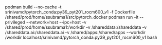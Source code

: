 podman build --no-cache -t srinivamd/pytorch_conda:py39_pyt201_rocm600_v1 -f Dockerfile /shared/prod/home/ssubrama1/src/pytorch_docker
podman run -it --privileged --network=host --ipc=host  -v /shared/prod/home/ssubrama1:/workdir -v /shareddata:/shareddata -v /shareddata.ai:/shareddata.ai -v /shared/apps:/shared/apps --workdir /workdir localhost/srinivamd/pytorch_conda:py39_pyt201_rocm600_v1 bash
